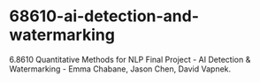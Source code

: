 # 68610-ai-detection-and-watermarking
6.8610 Quantitative Methods for NLP Final Project - AI Detection &amp; Watermarking - Emma Chabane, Jason Chen, David Vapnek.
